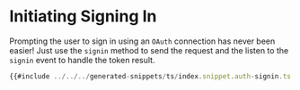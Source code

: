 # Initiating Signing In

Prompting the user to sign in using an `OAuth` connection has
never been easier! Just use the `signin` method to send the request
and the listen to the `signin` event to handle the token result.

<!-- langtabs-start -->
<!-- langtabs-start -->
```typescript
{{#include ../../../generated-snippets/ts/index.snippet.auth-signin.ts }}
```
<!-- langtabs-end -->
<!-- langtabs-end -->